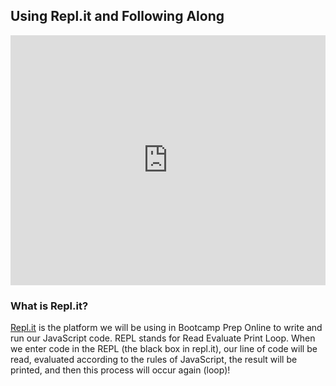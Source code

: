 ## Using Repl.it and Following Along

<iframe src="https://player.vimeo.com/video/216214499" width="100%" height="400" frameborder="0" webkitallowfullscreen mozallowfullscreen allowfullscreen></iframe>

### What is Repl.it?

[Repl.it][repl.it] is the platform we will be using in Bootcamp Prep Online to
write and run our JavaScript code. REPL stands for Read Evaluate Print Loop. When
we enter code in the REPL (the black box in repl.it), our line of code will be read,
evaluated according to the rules of JavaScript, the result will be printed, and
then this process will occur again (loop)!

[repl.it]: https://repl.it/languages/javascript
